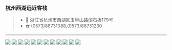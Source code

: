 ### 杭州西湖远近客栈

> + 📍 浙江省杭州市西湖区玉皇山路阔石板179号
> + ☎️ (0573)88731088,(0573)88731230

---

![](../topwrite/assets/住宿/杭州西湖远近客栈/杭州西湖远近客栈01.jpeg)
![](../topwrite/assets/住宿/杭州西湖远近客栈/杭州西湖远近客栈02.jpeg)
![](../topwrite/assets/住宿/杭州西湖远近客栈/杭州西湖远近客栈03.jpeg)
![](../topwrite/assets/住宿/杭州西湖远近客栈/杭州西湖远近客栈04.jpeg)
![](../topwrite/assets/住宿/杭州西湖远近客栈/杭州西湖远近客栈05.jpeg)
![](../topwrite/assets/住宿/杭州西湖远近客栈/杭州西湖远近客栈06.jpeg)
![](../topwrite/assets/住宿/杭州西湖远近客栈/杭州西湖远近客栈07.jpeg)
![](../topwrite/assets/住宿/杭州西湖远近客栈/杭州西湖远近客栈08.jpeg)
![](../topwrite/assets/住宿/杭州西湖远近客栈/杭州西湖远近客栈09.jpeg)
![](../topwrite/assets/住宿/杭州西湖远近客栈/杭州西湖远近客栈10.jpeg)
![](../topwrite/assets/住宿/杭州西湖远近客栈/杭州西湖远近客栈11.jpeg)
![](../topwrite/assets/住宿/杭州西湖远近客栈/杭州西湖远近客栈12.jpeg)